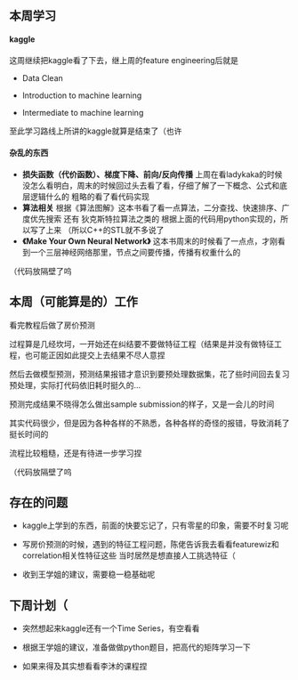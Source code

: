 ## 本周学习

#### kaggle

这周继续把kaggle看了下去，继上周的feature engineering后就是

- Data Clean

- Introduction to machine learning

- Intermediate to machine learning

至此学习路线上所讲的kaggle就算是结束了（也许



#### 杂乱的东西

- **损失函数（代价函数）、梯度下降、前向/反向传播**
  上周在看ladykaka的时候没怎么看明白，周末的时候回过头去看了看，仔细了解了一下概念、公式和底层逻辑什么的
  粗略的看了看代码实现
- **算法相关**
  根据《算法图解》这本书看了看一点算法，二分查找、快速排序、广度优先搜索 还有 狄克斯特拉算法之类的
  根据上面的代码用python实现的，所以写了上来 （所以C++的STL就不多说了
- **《Make Your Own Neural Network》**
  这本书周末的时候看了一点点，才刚看到一个三层神经网络那里，节点之间要传播，传播有权重什么的
  
  

（代码放隔壁了呜



## 本周（可能算是的）工作

看完教程后做了房价预测

过程算是几经坎坷，一开始还在纠结要不要做特征工程（结果是并没有做特征工程，也可能正因如此提交上去结果不尽人意捏

然后去做模型预测，预测结果报错才意识到要预处理数据集，花了些时间回去复习预处理，实际打代码依旧耗时挺久的...

预测完成结果不晓得怎么做出sample submission的样子，又是一会儿的时间



其实代码很少，但是因为各种各样的不熟悉，各种各样的奇怪的报错，导致消耗了挺长时间的

流程比较粗糙，还是有待进一步学习捏



（代码放隔壁了呜



## 存在的问题

- kaggle上学到的东西，前面的快要忘记了，只有零星的印象，需要不时复习呢

- 写房价预测的时候，遇到的特征工程问题，陈佬告诉我去看看featurewiz和correlation相关性特征这些
  当时居然是想直接人工挑选特征（

- 收到王学姐的建议，需要稳一稳基础呢
  
  

## 下周计划（

- 突然想起来kaggle还有一个Time Series，有空看看

- 根据王学姐的建议，准备做做python题目，把高代的矩阵学习一下

- 如果来得及其实想看看李沐的课程捏
